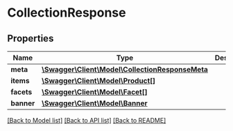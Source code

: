 # CollectionResponse

## Properties
Name | Type | Description | Notes
------------ | ------------- | ------------- | -------------
**meta** | [**\Swagger\Client\Model\CollectionResponseMeta**](CollectionResponseMeta.md) |  | [optional] 
**items** | [**\Swagger\Client\Model\Product[]**](Product.md) |  | 
**facets** | [**\Swagger\Client\Model\Facet[]**](Facet.md) |  | 
**banner** | [**\Swagger\Client\Model\Banner**](Banner.md) |  | [optional] 

[[Back to Model list]](../README.md#documentation-for-models) [[Back to API list]](../README.md#documentation-for-api-endpoints) [[Back to README]](../README.md)


